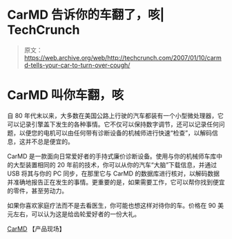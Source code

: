 # CarMD 告诉你的车翻了，咳| TechCrunch

> 原文：<https://web.archive.org/web/http://techcrunch.com/2007/01/10/carmd-tells-your-car-to-turn-over-cough/>

# CarMD 叫你车翻，咳

自 80 年代末以来，大多数在美国公路上行驶的汽车都装有一个小型微处理器，它可以记录引擎盖下发生的各种事情。它不仅可以保持数字调节，还可以记录任何问题，以便您的电机可以由任何带有诊断设备的机械师进行快速“检查”，以解码信息，这并不总是便宜的。

CarMD 是一款面向日常爱好者的手持式廉价诊断设备。使用与你的机械师车库中的大型装置相同的 20 年前的技术，你可以从你的汽车“大脑”下载信息，并通过 USB 将其与你的 PC 同步，在那里它与 CarMD 的数据库进行核对，以解码数据并准确地报告正在发生的事情。更重要的是，如果需要工作，它可以帮你找到便宜的零件，甚至劳动力。

如果你喜欢家庭疗法而不是去看医生，你可能也想这样对待你的车。价格在 90 美元左右，可以认为这是给齿轮爱好者的一份大礼。

[CarMD](https://web.archive.org/web/20130628154024/http://www.carmd.com/) 【产品现场】